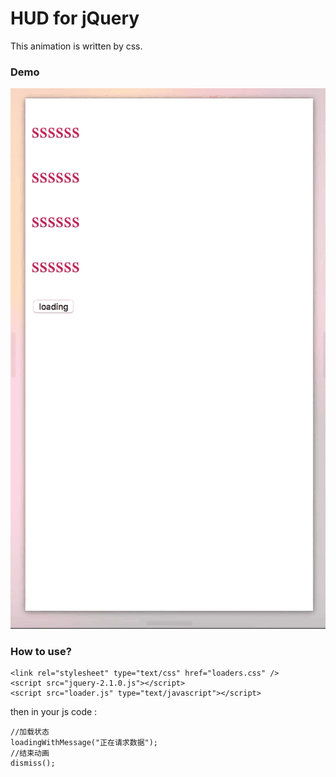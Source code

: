 # HUD for jQuery


This animation is written by css.

### Demo

![效果图](https://raw.githubusercontent.com/FantasticLBP/HUD/master/2017-07-25%2021_38_19.gif "loading animation")


### How to use?

```
<link rel="stylesheet" type="text/css" href="loaders.css" />
<script src="jquery-2.1.0.js"></script>
<script src="loader.js" type="text/javascript"></script>
```


then in your js code :

```
//加载状态
loadingWithMessage("正在请求数据");
//结束动画
dismiss();
```

